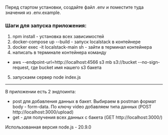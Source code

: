 Перед стартом установки, создайте файл .env и поместите туда значения из .env.example. 
### Шаги для запуска приложения:

1) npm install - установка всех зависимостей
2) docker-compose up --build - запуск localstack в контейнере 
3) docker exec -it localstack-main sh - зайти в терминал контейнера
4) написать в терминале контейнера команду
-  aws --endpoint-url=http://localhost:4566 s3 mb s3://bucket --no-sign-request, где bucket имя нашего s3 бакета
5) запускаем сервер node index.js

___

В приложении есть 2 эндпоинта:
- post для добавления данных в бакет. Выбираем в postman формат body - form-data. По ключу video добавляем типа данных (POST http://localhost:3000/upload)
- get - для получения всех данных с бакета (GET http://localhost:3000/)

Использованная версия node.js - 20.9.0
